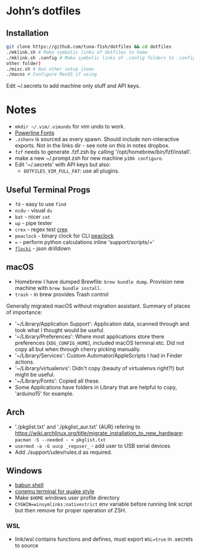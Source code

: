 # John’s dotfiles

## Installation

```bash
git clone https://github.com/tuna-f1sh/dotfiles && cd dotfiles
./mklink.sh # Make symbolic links of dotfiles to home
./mklink.sh .config # Make symbolic links of .config folders to .config (or
other folder)
./misc.sh # Run other setup items
./macos # Configure MacOS if using
```

Edit ~/.secrets to add machine only stuff and API keys.

# Notes

* `mkdir ~/.vim/.vimundo` for vim undo to work.
* [Powerline Fonts](https://github.com/powerline/fonts)
* `.zshenv` is sourced as every spawn. Should include non-interactive exports.
  Not in the links dir - see note on this in notes dropbox.
* `fzf` needs to generate .fzf.zsh by calling '/opt/homebrew/bin/fzf/install'.
* make a new ~/.prompt.zsh for new machine `p10k configure`.
* Edit '~/.secrets' with API keys but also:
    * `DOTFILES_VIM_FULL_FAT`: use all plugins.

## Useful Terminal Progs

* `fd` - easy to use `find`
* `ncdu` - visual `du`
* `bat` - nicer `cat`
* `up` - pipe tester
* `crex` - regex test [crex](https://octobanana.com/software/crex)
* `peaclock` - binary clock for CLI
  [peaclock](https://octobanana.com/software/peaclock)
* `=` - perform python calculations inline 'support/scripts/='
* [`flocki`](https://github.com/denisidoro/floki) - json drilldown

## macOS

* Homebrew I have dumped Brewfile: `brew bundle dump`. Provision new machine with `brew bundle install`.
* `trash` - in brew provides Trash control

Generally migrated macOS without migration assistant. Summary of places of importance:

* '~/Library/Application Support': Application data, scanned through and took what I thought would be useful.
* '~/Library/Preferences': Where most applications store there preferences (`XDG_CONFIG_HOME`), included macOS terminal etc. Did not copy all but when through cherry picking manually.
* '~/Library/Services': Custom Automator/AppleScripts I had in Finder actions.
* '~/Library/virtualenvs': Didn't copy (beauty of virtualenvs right?!) but might be useful.
* '~/Library/Fonts': Copied all these.
* Some Applications have folders in Library that are helpful to copy, 'arduino15' for example.

## Arch

* './pkglist.txt' and './pkglist_aur.txt' (AUR) refering to https://wiki.archlinux.org/title/migrate_installation_to_new_hardware: `pacman -S --needed - < pkglist.txt`
* `usermod -a -G uucp _reguser_` - add user to USB serial devices
* Add ./support/udev/rules.d as required.

## Windows

* [babun shell](http://babun.github.io/)
* [conemu terminal for quake style](https://conemu.github.io/)
* Make `$HOME` windows user profile directory
* `CYGWIN=winsymlinks:nativestrict` env variable before running link script
  but then remove for proper operation of ZSH.

### WSL

* link/wsl contains functions and defines, must export `WSL=true` in .secrets to source
